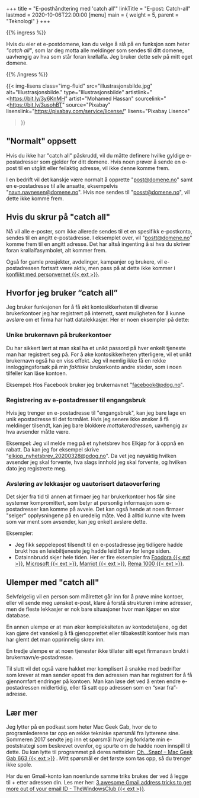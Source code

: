 +++
title = "E-posthåndtering med 'catch all'"
linkTitle = "E-post: Catch-all"
lastmod = 2020-10-06T22:00:00
[menu]
main = { weight = 5, parent = "Teknologi" }
+++

<!-- markdownlint-disable MD034 -->

{{% ingress %}}

Hvis du eier et e-postdomene, kan du velge å slå på en funksjon som heter *"catch all"*, som lar
deg motta alle meldinger som sendes til ditt domene, uavhengig av hva som står foran krøllalfa. Jeg
bruker dette selv på mitt eget domene.

{{% /ingress %}}

{{< img-lisens
    class="img-fluid"
    src="illustrasjonsbilde.jpg"
    alt="Illustrasjonsbilde."
    type="Illustrasjonsbilde"
    artistlink="<https://bit.ly/3y6KnMH"
    artist="Mohamed Hassan"
    sourcelink="<https://bit.ly/3usohBT"
    source="Pixabay"
    lisenslink="https://pixabay.com/service/license/"
    lisens="Pixabay Lisence"
>}}

## "Normalt" oppsett

Hvis du ikke har "catch all" påskrudd, vil du måtte definere hvilke gyldige e-postadresser som
gjelder for ditt domene. Hvis noen prøver å sende en e-post til en utgått eller feilaktig adresse,
vil ikke denne komme frem.

I en bedrift vil det kanskje være normalt å opprette "post@domene.no" samt en e-postadresse til
alle ansatte, eksempelvis "navn.navnesen@domene.no". Hvis noe sendes til "posst@domene.no", vil
dette ikke komme frem.

## Hvis du skrur på "catch all"

Nå vil alle e-poster, som ikke allerede sendes til et en spesifikk e-postkonto, sendes til en
angitt e-postadresse. I eksemplet over, vil "postt@domene.no" komme frem til en angitt adresse. Det
har altså ingenting å si hva du skriver foran krøllalfasymbolet, alt kommer frem.

Også for gamle prosjekter, avdelinger, kampanjer og brukere, vil e-postadressen fortsatt være
aktiv, men pass på at dette ikke kommer i [konflikt med personvernet {{< ext >}}][datatilsynet].

## Hvorfor jeg bruker “catch all”

Jeg bruker funksjonen for å få økt kontosikkerheten til diverse brukerkontoer jeg har registrert på
internett, samt muligheten for å kunne avsløre om et firma har hatt datalekkasjer. Her er noen
eksempler på dette:

### Unike brukernavn på brukerkontoer

Du har sikkert lært at man skal ha et unikt passord på hver enkelt tjeneste man har registrert seg
på. For å øke kontosikkerheten ytterligere, vil et unikt brukernavn også ha en viss effekt. Jeg vil
nemlig ikke få en rekke innloggingsforsøk på min *faktiske* brukerkonto andre steder, som i noen
tilfeller kan låse kontoen.

Eksempel: Hos Facebook bruker jeg brukernavnet "facebook@pdog.no".

### Registrering av e-postadresser til engangsbruk

Hvis jeg trenger en e-postadresse til "engangsbruk", kan jeg bare lage en unik epostadresse til det
formålet. Hvis jeg senere ikke ønsker å få meldinger tilsendt, kan jeg bare blokkere
_mottakeradressen_, uavhengig av hva avsender måtte være.

Eksempel: Jeg vil melde meg på et nyhetsbrev hos Elkjøp for å oppnå en rabatt. Da kan jeg for
eksempel skrive "elkjop_nyhetsbrev_20200328@pdog.no". Da vet jeg nøyaktig hvilken avsender jeg skal
forvente, hva slags innhold jeg skal forvente, og hvilken dato jeg registrerte meg.

### Avsløring av lekkasjer og uautorisert dataoverføring

Det skjer fra tid til annen at firmaer jeg har brukerkontoer hos får sine systemer kompromittert,
som betyr at personlig informasjon som e-postadresser kan komme på avveie. Det kan også hende at
noen firmaer "selger" opplysningene på en uredelig måte. Ved å alltid kunne vite hvem som var ment
som avsender, kan jeg enkelt avsløre dette.

Eksempler:

- Jeg fikk søppelepost tilsendt til en e-postadresse jeg tidligere hadde brukt hos en
leiebiltjeneste jeg hadde leid bil av for lenge siden.
- Datainnbrudd skjer hele tiden. Her er fire
eksempler fra [Foodora {{< ext >}}][foodora],
[Microsoft {{< ext >}}][microsoft], [Marriot {{< ext >}}][marriot], [Rema
1000 {{< ext >}}][rema1000].

## Ulemper med "catch all"

Selvfølgelig vil en person som målrettet går inn for å prøve mine kontoer, eller vil sende meg
uønsket e-post, klare å forstå strukturen i mine adresser, men de fleste lekkasjer er nok bare
situasjoner hvor man kjøper en stor database.

En annen ulempe er at man øker kompleksiteten av kontodetaljene, og det kan gjøre det vanskelig å
få gjenopprettet eller tilbakestilt kontoer hvis man har glemt det man opprinnelig skrev inn.

En tredje ulempe er at noen tjenester ikke tillater sitt eget firmanavn brukt i
brukernavn/e-postadresse.

Til slutt vil det også være hakket mer komplisert å snakke med bedrifter som krever at man sender
epost fra den adressen man har registrert for å få gjennomført endringer på kontoen. Man kan løse
det ved å enten endre e-postadressen midlertidig, eller få satt opp adressen som en “svar
fra”-adresse.

## Lær mer

Jeg lytter på en podkast som heter Mac Geek Gab, hvor de to programlederene tar opp en rekke
tekniske spørsmål fra lytterene sine. Sommeren 2017 sendte jeg inn et spørsmål hvor jeg forklarte
min e-poststrategi som beskrevet ovenfor, og spurte om de hadde noen innspill til dette. Du kan
lytte til programmet på deres nettsider:
[Oh…Snap! – Mac Geek Gab 663 {{< ext >}}][mgg] . Mitt spørsmål er det
første som tas opp, så du trenger ikke spole.

Har du en Gmail-konto kan noenlunde samme triks brukes der ved å legge til + etter adressen din.
Les mer her: [3 awesome Gmail address tricks to get more out of your email ID -
TheWindowsClub {{< ext >}}][thewindowsclub].

[datatilsynet]: https://www.datatilsynet.no/personvern-pa-ulike-omrader/personvern-pa-arbeidsplassen/innsyn-epost-filer/
[foodora]: https://www.vg.no/nyheter/innenriks/i/jdoO6A/lekkasje-av-kundedata-hos-foodora
[microsoft]: https://www.tek.no/nyheter/nyhet/i/0nl380/14-aar-av-microsofts-kundedata-laa-aapent-paa-nett
[marriot]: https://threatpost.com/millions-guests-marriott-data-breach-again/154300/
[rema1000]: https://norsis.no/kundedata-rema-1000-nye-app-ae-la-apent-tilgjengelig-2-uker/
[mgg]: https://www.macobserver.com/podcasts/macgeekgab-663/
[thewindowsclub]: https://www.thewindowsclub.com/gmail-address-tricks
